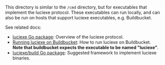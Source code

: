 This directory is similar to the `/cmd` directory, but for executables that
implement the luciexe protocol. These executables can run locally, and can also
be run on hosts that support luciexe executables, e.g. Buildbucket.

See related docs:
- [luciexe Go package](go.chromium.org/luci/luciexe): Overview of the luciexe
protocol.
- [Running luciexe on Buildbucket](https://pkg.go.dev/go.chromium.org/luci/luciexe#hdr-LUCI_Executables_on_Buildbucket): How to run luciexe on Buildbucket.
**Note that buildbucket expects the executable to be named "luciexe"**.
- [luciexe/build Go package](go.chromium.org/luci/luciexe/build): Suggested
framework to implement luciexe binaries.